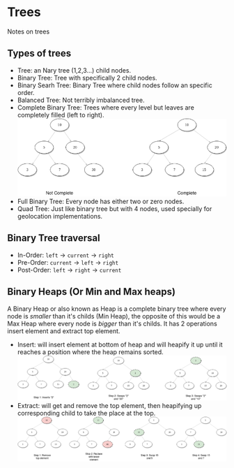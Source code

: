 # Trees
Notes on trees

## Types of trees
- Tree: an Nary tree (1,2,3...) child nodes.
- Binary Tree: Tree with specifically 2 child nodes.
- Binary Searh Tree: Binary Tree where child nodes follow an specific order.
- Balanced Tree: Not terribly imbalanced tree.
- Complete Binary Tree: Trees where every level but leaves are completely filled (left to right).
   ![Complete Trees](complete_tree.png) 
- Full Binary Tree: Every node has either two or zero nodes.
- Quad Tree: Just like binary tree but with 4 nodes, used specially for geolocation implementations.

## Binary Tree traversal
- In-Order: `left` -> `current` -> `right`
- Pre-Order: `current` -> `left` -> `right`
- Post-Order: `left` -> `right` -> `current`

## Binary Heaps (Or Min and Max heaps)
A Binary Heap or also known as Heap is a complete binary tree where every node is *smaller* than it's childs (Min Heap), the opposite of this would be a Max Heap where every node is *bigger* than it's childs.
It has 2 operations insert element and extract top element.

- Insert: will insert element at bottom of heap and will heapify it up until it reaches a position where the heap remains sorted.
    ![Heap insert](heapify_insert.png) 
- Extract: will get and remove the top element, then heapifying up corresponding child to take the place at the top.
    ![Extract from heap](extract_from_heap.png) 
